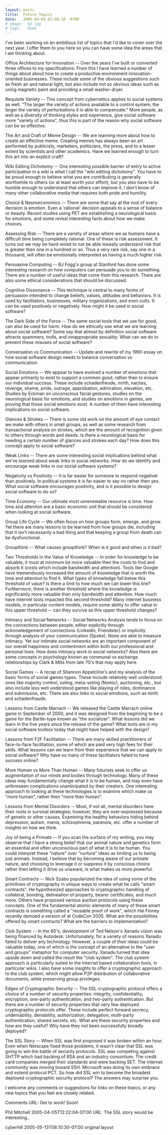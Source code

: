 ```yaml
---
layout: posts
title:  Future Topics
date:   2005-04-04 01:08:16 -0700
# image:  02.jpg
# tags:   Home
---
```



I've been working on an ambitious list of topics that I'd like to cover over the next year. I offer them to you here so you can have some idea the areas that I am thinking about.

Office Architecture for Innovation -- Over the years I've built or converted three offices to my specifications. From this I have learned a number of things about about how to create a productive environment innovation-oriented businesses. These include some of the obvious suggestions such as fresh air and natural light, but also include not so obvious ideas such as using magnetic paint and providing a small washer-dryer.

Requisite Variety -- This concept from cybernetics applies to social systems as well. "The larger the variety of actions available to a control system, the larger the variety of perturbations it is able to compensate." More people, as well as a diversity of thinking styles and experience, give social software more "variety of actions", thus this is part of the reason why social software can be so effective.

The Art and Craft of Meme Design -- We are learning more about how to create an effective meme. Creating memes has always been an art performed by publicists, marketers, politicians, the press, and to a lesser extent by scientists and other academics. Have we learned enough to turn this art into an explicit craft?

Wiki Editing Dichotomy -- One interesting possible barrier of entry to active participation in a wiki is what I call the "wiki editing dichotomy". You have to be proud enough to believe what you are contributing is generally worthwhile to others (or at least worth your effort), but you also have to be humble enough to understand that others can improve it. I don't know of many other collaborative media that requires both pride and humility.

Choice & Neuroeconomics -- There are some that say at the root of every decision is emotion. Even a 'rational' decision appeals to a sense of balance or beauty. Recent studies using PET are establishing a neurological basis for emotions, and some reveal interesting facts about how we make choices.

Assessing Risk -- There are a variety of areas where we as humans have a difficult time being completely rational. One of these is risk assessment. It turns out we may be hard-wired to not be able toeasily understand risk that is greater then one in a hundred or so. Thus a very rare risk, say one in a thousand, will often be emotionally interpreted as having a much higher risk.

Persuasive Computing -- BJ Fogg's group at Stanford has done some interesting research on how computers can persuade you to do something. There are a number of useful ideas that come from this research. There are also some ethical considerations that should be discussed.

Cognitive Dissonance -- This technique is central to many forms of persuasion intended to change beliefs, values, attitudes and behaviors. It is used by facilitators, businesses, military organizations, and even cults. It can be used positively or negatively. How might it be used in social software?

The Dark Side of the Force -- The same social tools that we use for good, can also be used for harm. How do we ethically use what we are learning about social software? Some say that almost by definition social software attracts spammers, trolls, and innappropriate sexuality. What can we do to prevent these misuses of social software?

Conversation vs Communication -- Update and rewrite of my 1990 essay on how social software design needs to balance conversation vs communication.

Social Emotions -- We appear to have evolved a number of emotions that appear primarily to exist to support a common good, rather then to ensure our individual success. These include schadenfreude, mirth, naches, revenge, shame, pride, outrage, approbation, admiration, elevation, etc. Studies by Eckman on unconscious facial gestures, studies on the neurological basis for emotions, and studies on emotions in games, are proving that these social emotions exist. A number of them have interesting implications on social software.

Glances & Strokes -- There is some old work on the amount of eye contact we make with others in small groups, as well as some research from transactional analysis on strokes, which are the amount of recognition given to others through words and deeds. Is there a neurological basis for needing a certain number of glances and strokes each day? How does this concept apply to social software?

Weak Links -- There are some interesting social implications behind what we've learned about weak links in social networks. How do we identify and encourage weak links in our social software systems?

Negativity vs Positivity -- It is far easier for someone to respond negativel than positively. In political systems it is far easier to say no rather then yes. What social software encourages positivity, and is it possible to design social software to do so?

Time Economy -- Our ultimate most unrenewable resource is time. How time and attention are a basic economic unit that should be considered when looking at social software.

Group Life Cycle -- We often focus on how groups form, emerge, and grow. Yet there are many lessons to be learned from how groups die, including that it isn't necessarily a bad thing and that keeping a group from death can be dysfunctional.

Groupthink -- What causes groupthink? When is it good and when is it bad?

Two Thresholds in the Value of Knowledge -- In order for knowledge to be valuable, it must at minimum be more valuable then the costs to find and absorb it (costs which include bandwidth and attention). Tools like Google have tremendously increased the amount of knowledge that is worth the time and attention to find it. What types of knowledge fall below this threshold of value? Is there a limit to how much we can lower this line? Furthermore, there is another threshold where the knowledge is significantly more valuable than only bandwidth and attention. How much have internet tools impacted this second threshold? Many internet business models, in particular content models, require some ability to offer value in this upper threshold -- can they survive as this upper threshold changes?

Intimacy and Social Networks -- Social Networks Analysis tends to focus on the connections between people, either explicitly through acknowledgement of connections (LinkedIn, Friendster) or implicitly through analysis of your communication (Spoke). None are able to measure intimacy. Yet our intimate social networks are an important component of our overall happiness and contentment within both our professional and personal lives. How does intimacy work in social networks? Also there are some concepts in psychology known as communal vs exchange relationships by Clark & Mills from late 70's that may apply here.

Social Games -- A recap of Shannon Appelcline's and my analysis of the basic forms of social games types. These include relatively well understood ones like majority control, voting, meta-voting (Nomic), auctioning, etc., but also include less well understood games like playing of roles, dominance and submission, etc. There are also links to social emotions, such as mirth and schadenfraude.

Lessons from Castle Marrach -- We released the Castle Marrach online game in September of 2000, and it was designed from the beginning to be a game for the Bartle-type known as "the socializer". What lessons did we learn in the five years since the release of the game? What tools are in my social software toolbox today that might have helped with the design?

Lessons from F2F Facilitation -- There are many skilled practitioners of face-to-face facilitation, some of which are paid very high fees for their skills. What lessons can we learn from their experience that we can apply to social software? Why have so many of these facilitators failed to have success online?

More Human vs More Than Human -- Many futurists seek to offer us augmentation of our minds and bodies through technology. Many of these ideas may fundamentally change what it is to be human, and may even have unforeseen complications unanticipated by their creators. One interesting approach to looking at these technologies is to examine which make us "more human", rather then "more than human".

Lessons from Mental Disorders -- Most, if not all, mental disorders have their roots in survival strategies; however, they are over-expressed because of genetic or other causes. Examining the healthy behaviors hiding behind depression, autism, mania, schizophrenia, paranoia, etc. offer a number of insights on how we think.

Joy of being a Primate -- If you scan the surface of my writing, you may observe that I have a strong belief that our animal nature and genetics form an essential and often unconscious part of what it is to be human. You could interpret these "nature" over "nurture" ideas as limiting us to being just animals. Instead, I believe that by becoming aware of our primate nature, and choosing to leverage it or suppress it by conscious choice rather then letting it drive us unaware, is what makes us more powerful.

Smart Contracts -- Nick Szabo popularized the idea of using some of the primitives of cryptography in unique ways to create what he calls "smart contracts". He hypothesized approaches to cryptographic handling of collateral, bonding, delineation of property, bearer certificates, and much more. Others have proposed various auction protocols using these concepts. One of the fundamental atomic elements of many of these smart contracts is something called a "reusable proof of work", which Hal Finney recently demoed a version of at CodeCon 2005. What are the possibilities offered by smart contracts? What are the barriers to implementation?

Club System -- In the 80's, development of Ted Nelson's Xanadu vision was being financed by Autodesk. Unfortunately, for a variety of reasons Xanadu failed to deliver any technology. However, a couple of their ideas could be valuable today, one of which is the concept of an alternative to the "user and groups" metaphor for computer security. Xanadu turned that idea upside down and called the result the "club system". The club system approach is particularly suited to the internet based collaboration tools, in particular wikis. I also have some insights to offer a cryptographic approach to the club system, which might allow P2P distribution of collaborative documents, while preserving group privileges.

Edges of Cryptographic Security -- The SSL cryptographic protocol offers a choice of a number of security properties: integrity, confidentiality, encryption, one-party authentication, and two-party authentication. But there are a number of security properties that very few deployed cryptographic protocols offer. These include perfect forward secrecy, undeniability, deniability, authorization, delegation, multi-party authentication, shared secrets, etc. What are these security properties and how are they useful? Why have they not been successfully broadly deployed?

The SSL Story -- When SSL was first proposed it was broken within an hour. Even when Netscape fixed those problems, it wasn't clear that SSL was going to win the battle of security protocols. SSL was competing against SHTTP which had backing of RSA and an industry consortium. The credit card companies merged their standards and were backing SET. The internet community was moving toward SSH. Microsoft was doing its own embrace and extend protocol PCT. So how did SSL win to become the broadest deployed cryptographic security protocol? The answers may surprise you.

I welcome any comments or suggestions for links on these topics, or any new topics that you feel are closely related.

Comments
URL: Get to work! Soon!

Phil Mitchell 2005-04-05T12:22:04-07:00
URL: The SSL story would be interesting..

cyberhill 2005-05-13T08:10:30-07:00
original layout
